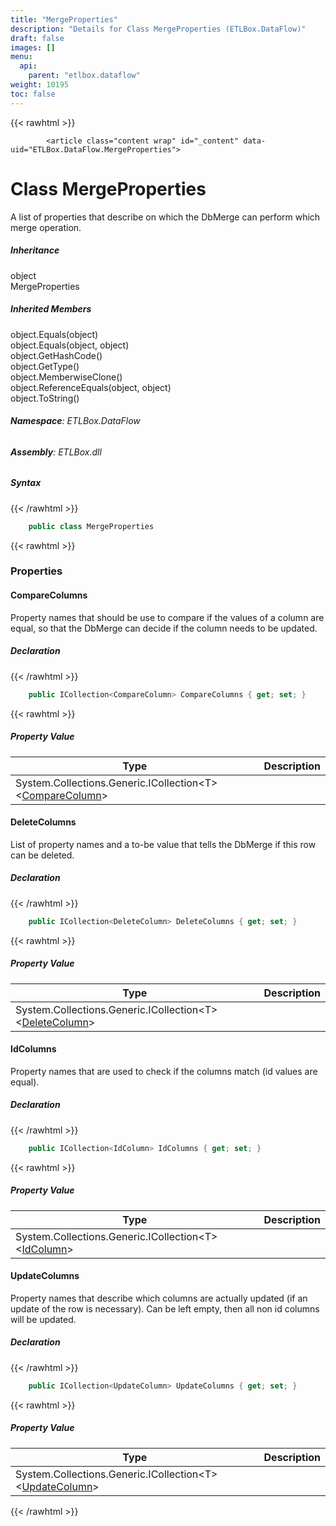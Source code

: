 ```yaml
---
title: "MergeProperties"
description: "Details for Class MergeProperties (ETLBox.DataFlow)"
draft: false
images: []
menu:
  api:
    parent: "etlbox.dataflow"
weight: 10195
toc: false
---
```


{{< rawhtml >}}

            <article class="content wrap" id="_content" data-uid="ETLBox.DataFlow.MergeProperties">
  <h1 id="ETLBox_DataFlow_MergeProperties" data-uid="ETLBox.DataFlow.MergeProperties" class="text-break">Class MergeProperties
</h1>
  <div class="markdown level0 summary"><p>A list of properties that describe on which the DbMerge can perform which merge operation.</p>
</div>
  <div class="markdown level0 conceptual"></div>
  <div class="inheritance">
    <h5>Inheritance</h5>
    <div class="level0"><span class="xref">object</span></div>
    <div class="level1"><span class="xref">MergeProperties</span></div>
  </div>
  <div class="inheritedMembers">
    <h5>Inherited Members</h5>
    <div>
      <span class="xref">object.Equals(object)</span>
    </div>
    <div>
      <span class="xref">object.Equals(object, object)</span>
    </div>
    <div>
      <span class="xref">object.GetHashCode()</span>
    </div>
    <div>
      <span class="xref">object.GetType()</span>
    </div>
    <div>
      <span class="xref">object.MemberwiseClone()</span>
    </div>
    <div>
      <span class="xref">object.ReferenceEquals(object, object)</span>
    </div>
    <div>
      <span class="xref">object.ToString()</span>
    </div>
  </div>
<h6><strong>Namespace</strong>: ETLBox.DataFlow</h6>
  <h6><strong>Assembly</strong>: ETLBox.dll</h6>
  <h5 id="ETLBox_DataFlow_MergeProperties_syntax">Syntax</h5>
{{< /rawhtml >}}

```C#
    public class MergeProperties
```

{{< rawhtml >}}
  <h3 id="properties">Properties
</h3>
  <a id="ETLBox_DataFlow_MergeProperties_CompareColumns_" data-uid="ETLBox.DataFlow.MergeProperties.CompareColumns*"></a>
  <h4 id="ETLBox_DataFlow_MergeProperties_CompareColumns" data-uid="ETLBox.DataFlow.MergeProperties.CompareColumns">CompareColumns</h4>
  <div class="markdown level1 summary"><p>Property names that should be use to compare if the values of a column are equal, so that
the DbMerge can decide if the column needs to be updated.</p>
</div>
  <div class="markdown level1 conceptual"></div>
  <h5 class="declaration">Declaration</h5>
{{< /rawhtml >}}

```C#
    public ICollection<CompareColumn> CompareColumns { get; set; }
```

{{< rawhtml >}}
  <h5 class="propertyValue">Property Value</h5>
  <table class="table table-bordered table-striped table-condensed">
    <thead>
      <tr>
        <th>Type</th>
        <th>Description</th>
      </tr>
    </thead>
    <tbody>
      <tr>
        <td><span class="xref">System.Collections.Generic.ICollection&lt;T&gt;</span>&lt;<a class="xref" href="/api/etlbox.dataflow/comparecolumn">CompareColumn</a>&gt;</td>
        <td></td>
      </tr>
    </tbody>
  </table>
  <a id="ETLBox_DataFlow_MergeProperties_DeleteColumns_" data-uid="ETLBox.DataFlow.MergeProperties.DeleteColumns*"></a>
  <h4 id="ETLBox_DataFlow_MergeProperties_DeleteColumns" data-uid="ETLBox.DataFlow.MergeProperties.DeleteColumns">DeleteColumns</h4>
  <div class="markdown level1 summary"><p>List of property names and a to-be value that tells the DbMerge if this row can be deleted.</p>
</div>
  <div class="markdown level1 conceptual"></div>
  <h5 class="declaration">Declaration</h5>
{{< /rawhtml >}}

```C#
    public ICollection<DeleteColumn> DeleteColumns { get; set; }
```

{{< rawhtml >}}
  <h5 class="propertyValue">Property Value</h5>
  <table class="table table-bordered table-striped table-condensed">
    <thead>
      <tr>
        <th>Type</th>
        <th>Description</th>
      </tr>
    </thead>
    <tbody>
      <tr>
        <td><span class="xref">System.Collections.Generic.ICollection&lt;T&gt;</span>&lt;<a class="xref" href="/api/etlbox.dataflow/deletecolumn">DeleteColumn</a>&gt;</td>
        <td></td>
      </tr>
    </tbody>
  </table>
  <a id="ETLBox_DataFlow_MergeProperties_IdColumns_" data-uid="ETLBox.DataFlow.MergeProperties.IdColumns*"></a>
  <h4 id="ETLBox_DataFlow_MergeProperties_IdColumns" data-uid="ETLBox.DataFlow.MergeProperties.IdColumns">IdColumns</h4>
  <div class="markdown level1 summary"><p>Property names that are used to check if the columns match (id values are equal).</p>
</div>
  <div class="markdown level1 conceptual"></div>
  <h5 class="declaration">Declaration</h5>
{{< /rawhtml >}}

```C#
    public ICollection<IdColumn> IdColumns { get; set; }
```

{{< rawhtml >}}
  <h5 class="propertyValue">Property Value</h5>
  <table class="table table-bordered table-striped table-condensed">
    <thead>
      <tr>
        <th>Type</th>
        <th>Description</th>
      </tr>
    </thead>
    <tbody>
      <tr>
        <td><span class="xref">System.Collections.Generic.ICollection&lt;T&gt;</span>&lt;<a class="xref" href="/api/etlbox.dataflow/idcolumn">IdColumn</a>&gt;</td>
        <td></td>
      </tr>
    </tbody>
  </table>
  <a id="ETLBox_DataFlow_MergeProperties_UpdateColumns_" data-uid="ETLBox.DataFlow.MergeProperties.UpdateColumns*"></a>
  <h4 id="ETLBox_DataFlow_MergeProperties_UpdateColumns" data-uid="ETLBox.DataFlow.MergeProperties.UpdateColumns">UpdateColumns</h4>
  <div class="markdown level1 summary"><p>Property names that describe which columns are actually updated (if an update of the row is necessary).
Can be left empty, then all non id columns will be updated.</p>
</div>
  <div class="markdown level1 conceptual"></div>
  <h5 class="declaration">Declaration</h5>
{{< /rawhtml >}}

```C#
    public ICollection<UpdateColumn> UpdateColumns { get; set; }
```

{{< rawhtml >}}
  <h5 class="propertyValue">Property Value</h5>
  <table class="table table-bordered table-striped table-condensed">
    <thead>
      <tr>
        <th>Type</th>
        <th>Description</th>
      </tr>
    </thead>
    <tbody>
      <tr>
        <td><span class="xref">System.Collections.Generic.ICollection&lt;T&gt;</span>&lt;<a class="xref" href="/api/etlbox.dataflow/updatecolumn">UpdateColumn</a>&gt;</td>
        <td></td>
      </tr>
    </tbody>
  </table>

{{< /rawhtml >}}
